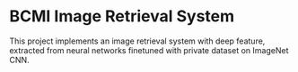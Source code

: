 # BCMI Image Retrieval System
This project implements an image retrieval system with deep feature, extracted from neural networks finetuned with private dataset on ImageNet CNN.
